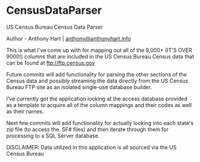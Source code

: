 # CensusDataParser
US Census Bureau Census Data Parser

Author - Anthony Hart | anthony@anthonyhart.info

This is what I've come up with for mapping out all of the 9,000+ (IT'S OVER 9000!) columns that are included in the US Census Bureau Census data that can be found at ftp://ftp.census.gov

Future commits will add functionality for parsing the other sections of the Census data and possibly streaming the data directly from the US Census Bureau FTP site as an isolated single-use database builder.

I've currently got the application looking at the access database provided as a template to acquire all of the column mappings and their codes as well as their names.

Next few commits will add functionality for actually looking into each state's zip file (to access the .SF# files) and then iterate through them for processing to a SQL Server database.

DISCLAIMER: Data utilized in this application is all sourced via the US Census Bureau